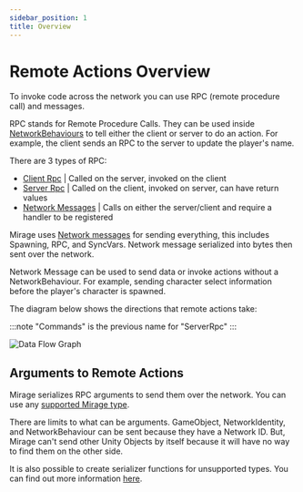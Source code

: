 ```yaml
---
sidebar_position: 1
title: Overview
---
```

# Remote Actions Overview

To invoke code across the network you can use RPC (remote procedure call) and messages. 

RPC stands for  Remote Procedure Calls. They can be used inside [NetworkBehaviours](/docs/reference/Mirage/NetworkBehaviour) to tell either the client or server to do an action. For example, the client sends an RPC to the server to update the player's name.

There are 3 types of RPC:
- [Client Rpc](/docs/guides/remote-actions/client-rpc) | Called on the server, invoked on the client
- [Server Rpc](/docs/guides/remote-actions/server-rpc) | Called on the client, invoked on server, can have return values
- [Network Messages](/docs/guides/remote-actions/network-messages) | Calls on either the server/client and require a handler to be registered

Mirage uses [Network messages](/docs/guides/remote-actions/network-messages) for sending everything, this includes Spawning, RPC, and SyncVars. Network message serialized into bytes then sent over the network. 

Network Message can be used to send data or invoke actions without a NetworkBehaviour. For example, sending character select information before the player's character is spawned. 

The diagram below shows the directions that remote actions take:

:::note
"Commands" is the previous name for "ServerRpc"
:::

![Data Flow Graph](/img/guides/remote-actions/unet-directions.jpg)

## Arguments to Remote Actions

Mirage serializes RPC arguments to send them over the network. You can use any [supported Mirage type](/docs/guides/serialization/data-types).

There are limits to what can be arguments. GameObject, NetworkIdentity, and NetworkBehaviour can be sent because they have a Network ID. But, Mirage can't send other Unity Objects by itself because it will have no way to find them on the other side.

It is also possible to create serializer functions for unsupported types. You can find out more information [here](/docs/guides/serialization/data-types#custom-data-types).
